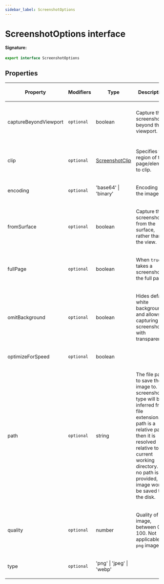 ```yaml
---
sidebar_label: ScreenshotOptions
---
```


# ScreenshotOptions interface

#### Signature:

```typescript
export interface ScreenshotOptions
```

## Properties

<table><thead><tr><th>

Property

</th><th>

Modifiers

</th><th>

Type

</th><th>

Description

</th><th>

Default

</th></tr></thead>
<tbody><tr><td>

<span id="capturebeyondviewport">captureBeyondViewport</span>

</td><td>

`optional`

</td><td>

boolean

</td><td>

Capture the screenshot beyond the viewport.

</td><td>

`false` if there is no `clip`. `true` otherwise.

</td></tr>
<tr><td>

<span id="clip">clip</span>

</td><td>

`optional`

</td><td>

[ScreenshotClip](./puppeteer.screenshotclip.md)

</td><td>

Specifies the region of the page/element to clip.

</td><td>

</td></tr>
<tr><td>

<span id="encoding">encoding</span>

</td><td>

`optional`

</td><td>

'base64' \| 'binary'

</td><td>

Encoding of the image.

</td><td>

`'binary'`

</td></tr>
<tr><td>

<span id="fromsurface">fromSurface</span>

</td><td>

`optional`

</td><td>

boolean

</td><td>

Capture the screenshot from the surface, rather than the view.

</td><td>

`true`

</td></tr>
<tr><td>

<span id="fullpage">fullPage</span>

</td><td>

`optional`

</td><td>

boolean

</td><td>

When `true`, takes a screenshot of the full page.

</td><td>

`false`

</td></tr>
<tr><td>

<span id="omitbackground">omitBackground</span>

</td><td>

`optional`

</td><td>

boolean

</td><td>

Hides default white background and allows capturing screenshots with transparency.

</td><td>

`false`

</td></tr>
<tr><td>

<span id="optimizeforspeed">optimizeForSpeed</span>

</td><td>

`optional`

</td><td>

boolean

</td><td>

</td><td>

`false`

</td></tr>
<tr><td>

<span id="path">path</span>

</td><td>

`optional`

</td><td>

string

</td><td>

The file path to save the image to. The screenshot type will be inferred from file extension. If path is a relative path, then it is resolved relative to current working directory. If no path is provided, the image won't be saved to the disk.

</td><td>

</td></tr>
<tr><td>

<span id="quality">quality</span>

</td><td>

`optional`

</td><td>

number

</td><td>

Quality of the image, between 0-100. Not applicable to `png` images.

</td><td>

</td></tr>
<tr><td>

<span id="type">type</span>

</td><td>

`optional`

</td><td>

'png' \| 'jpeg' \| 'webp'

</td><td>

</td><td>

`'png'`

</td></tr>
</tbody></table>
